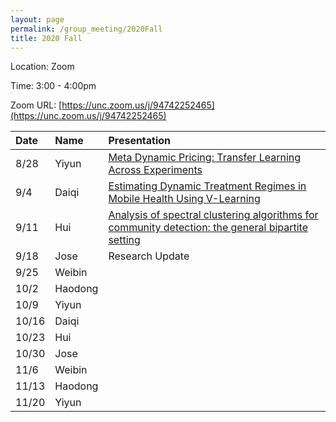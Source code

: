 ```yaml
---
layout: page
permalink: /group_meeting/2020Fall
title: 2020 Fall
---
```


Location: Zoom

Time: 3:00 - 4:00pm

Zoom URL: [https://unc.zoom.us/j/94742252465](https://unc.zoom.us/j/94742252465) 

| Date    | Name       | Presentation |
| :----   | :----------------------|:------------ |
|  8/28   |	Yiyun  | [Meta Dynamic Pricing: Transfer Learning Across Experiments](https://hamsabastani.github.io/metapricing.pdf)	  |
|  9/4	  |	 Daiqi    | [Estimating Dynamic Treatment Regimes in Mobile Health Using V-Learning](https://www.tandfonline.com/doi/pdf/10.1080/01621459.2018.1537919?needAccess=true)  |
|  9/11   |	Hui   | [Analysis of spectral clustering algorithms for community detection: the general bipartite setting](https://jmlr.csail.mit.edu/papers/volume20/18-170/18-170.pdf)  |
|  9/18   |   Jose   |  Research Update |
|  9/25    |  Weibin |
|  10/2   | Haodong   |     
|  10/9   |	Yiyun | 
|  10/16   |	Daiqi |  
|  10/23  |	Hui   | 
|  10/30 |	Jose |	
|  11/6  |	Weibin   |
|  11/13  |	Haodong    |
|  11/20  |	Yiyun     | 
